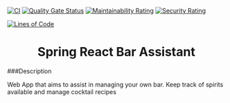 [![CI](https://github.com/mityavasilyev/spring-react-bar-app/actions/workflows/build.yml/badge.svg)](https://github.com/mityavasilyev/spring-react-bar-app/actions/workflows/build.yml)
[![Quality Gate Status](https://sonarcloud.io/api/project_badges/measure?project=mityavasilyev_spring-react-bar-app&metric=alert_status)](https://sonarcloud.io/summary/new_code?id=mityavasilyev_spring-react-bar-app)
[![Maintainability Rating](https://sonarcloud.io/api/project_badges/measure?project=mityavasilyev_spring-react-bar-app&metric=sqale_rating)](https://sonarcloud.io/summary/new_code?id=mityavasilyev_spring-react-bar-app)
[![Security Rating](https://sonarcloud.io/api/project_badges/measure?project=mityavasilyev_spring-react-bar-app&metric=security_rating)](https://sonarcloud.io/summary/new_code?id=mityavasilyev_spring-react-bar-app)


[![Lines of Code](https://sonarcloud.io/api/project_badges/measure?project=mityavasilyev_spring-react-bar-app&metric=ncloc)](https://sonarcloud.io/summary/new_code?id=mityavasilyev_spring-react-bar-app)
<h1 align="center">
    Spring React Bar Assistant
</h1>

###Description
<p>
    Web App that aims to assist in managing your own bar. Keep track of spirits available 
and manage cocktail recipes   
</p>

